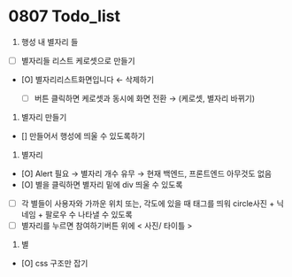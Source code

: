 # 0807 Todo_list
1. 행성 내 별자리 들
- [ ]  별자리들 리스트 케로셋으로 만들기
- [O]  별자리리스트화면입니다 ← 삭제하기
    - [ ]  버튼 클릭하면 케로셋과 동시에 화면 전환 → (케로셋, 별자리 바뀌기)


1. 별자리 만들기
- []  만들어서 행성에 띄울 수 있도록하기

1. 별자리
- [O]  Alert 필요 → 별자리 개수 유무 → 현재 백엔드, 프론트엔드 아무것도 없음
- [O]  별을 클릭하면 별자리 밑에 div 띄울 수 있도록
- [ ]  각 별들이 사용자와 가까운 위치 또는, 각도에 있을 때
태그를 띄워 circle사진 + 닉네임 + 팔로우 수 나타낼 수 있도록
- [ ]  별자리를 누르면 참여하기버튼 위에 < 사진/ 타이틀 >

1. 별
- [O]  css 구조만 잡기
